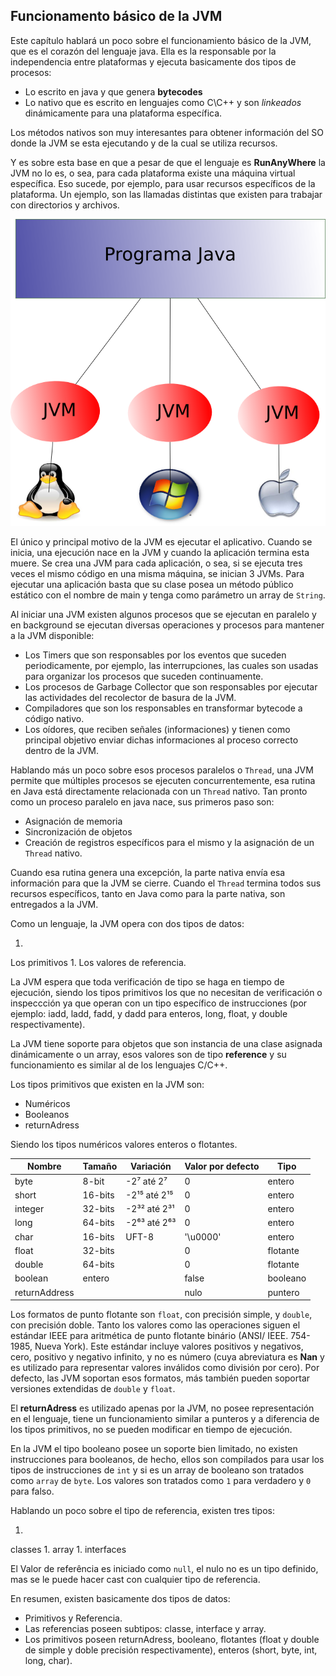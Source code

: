 ## Funcionamento básico de la JVM


Este capítulo hablará un poco sobre el funcionamiento básico de la JVM, que es el corazón del lenguaje java. Ella es la responsable por la independencia entre plataformas y ejecuta basicamente dos tipos de procesos:

* Lo escrito en java y que genera **bytecodes** 
* Lo nativo que es escrito en lenguajes como C\C++ y son *linkeados* dinámicamente para una plataforma específica.

Los métodos nativos son muy interesantes para obtener información del SO donde la JVM se esta ejecutando y de la cual se utiliza recursos.

Y es sobre esta base en que a pesar de que el lenguaje es **RunAnyWhere** la JVM no lo es, o sea, para cada plataforma existe una máquina virtual específica. Eso sucede, por ejemplo, para usar recursos específicos de la plataforma. Un ejemplo, son las llamadas distintas que existen para trabajar con directorios y archivos.


![La JVM necesita ser compilada para una plataforma específica.](imagens/chapter_2_1.png)


El único y principal motivo de la JVM es ejecutar el aplicativo. Cuando se inicia, una ejecución nace en la JVM y cuando la aplicación termina esta muere. Se crea una JVM para cada aplicación, o sea, si se ejecuta tres veces el mismo código en una misma máquina, se inician 3 JVMs. Para ejecutar una aplicación basta que su clase posea un método público estático con el nombre de main y tenga como parámetro un array de `String`.


Al iniciar una JVM existen algunos procesos que se ejecutan en paralelo y en background se ejecutan diversas operaciones y procesos para mantener a la JVM disponible:


* Los Timers que son responsables por los eventos que suceden periodicamente, por ejemplo, las interrupciones, las cuales son usadas para organizar los procesos que suceden continuamente. 
* Los procesos de Garbage Collector que son responsables por ejecutar las actividades del recolector de basura de la JVM.
* Compiladores que son los responsables en transformar bytecode a código nativo.
* Los oídores, que reciben señales (informaciones) y tienen como principal objetivo enviar dichas informaciones al proceso correcto dentro de la JVM.
 

Hablando más un poco sobre esos procesos paralelos o `Thread`, una JVM permite que múltiples procesos se ejecuten concurrentemente, esa rutina en Java está directamente relacionada con un `Thread` nativo. Tan pronto como un proceso paralelo en java nace, sus primeros paso son:


* Asignación de memoria
* Sincronización de objetos
* Creación de registros específicos para el mismo y la asignación de un `Thread` nativo. 
 
Cuando esa rutina genera una excepción, la parte nativa envía esa información para que la JVM se cierre. Cuando el `Thread` termina todos sus recursos específicos, tanto en Java como para la parte nativa, son entregados a la JVM.

Como un lenguaje, la JVM opera con dos tipos de datos: 

1. 
Los primitivos
1. 
Los valores de referencia.


La JVM espera que toda verificación de tipo se haga en tiempo de ejecución, siendo los tipos primitivos los que no necesitan de verificación o inspeccción ya que operan con un tipo específico de instrucciones (por ejemplo: iadd, ladd, fadd, y dadd para enteros, long, float, y double respectivamente).

La JVM tiene soporte para objetos que son instancia de una clase asignada dinámicamente o un array, esos valores son de tipo **reference** y su funcionamiento es similar al de los lenguajes C/C++.

Los tipos primitivos que existen en la JVM son: 

* Numéricos
* Booleanos 
* returnAdress

Siendo los tipos numéricos valores enteros o flotantes.

|Nombre|Tamaño|Variación|Valor por defecto|Tipo|
| -- | -- | -- | -- | -- |
|byte|8-bit|-2⁷  até 2⁷|0|entero|
|short|16-bits|-2¹⁵ até  2¹⁵|0|entero|
|integer|32-bits|-2³² até 2³¹|0|entero|
|long|64-bits|-2⁶³ até 2⁶³|0|entero|
|char|16-bits|UFT-8|'\u0000'|entero|
|float|32-bits||0|flotante|
|double|64-bits||0|flotante|
|boolean|entero||false|booleano|
|returnAddress|||nulo|puntero|

Los formatos de punto flotante son `float`, con precisión simple, y `double`, con precisión doble. Tanto los valores como las operaciones siguen el estándar IEEE para aritmética de punto flotante binário (ANSI/ IEEE. 754-1985, Nueva York). Este estándar incluye valores positivos y negativos, cero, positivo y negativo infinito, y no es número (cuya abreviatura es **Nan** y es utilizado para representar valores inválidos como división por cero). Por defecto, las JVM soportan esos formatos, más también pueden soportar versiones extendidas de `double` y `float`.

El **returnAdress** es utilizado apenas por la JVM, no posee representación en el lenguaje, tiene un funcionamiento similar a punteros y a diferencia de los tipos primitivos, no se pueden modificar en tiempo de ejecución.

En la JVM el tipo booleano posee un soporte bien limitado, no existen instrucciones para booleanos,  de hecho, ellos son compilados para usar los tipos de instrucciones de `int` y si es un array de booleano son tratados como `array` de `byte`. Los valores son tratados como `1` para verdadero y `0` para falso.

Hablando un poco sobre el tipo de referencia, existen tres tipos: 

1. 
classes
1. 
array
1. 
interfaces


El Valor de referência es iniciado como `null`, el nulo no es un tipo definido, mas se le puede hacer cast con cualquier tipo de referencia.
	
En resumen, existen basicamente dos tipos de datos:

* Primitivos y Referencia. 
 * Las referencias poseen subtipos: classe, interface y array.
 * Los primitivos poseen returnAdress, booleano, flotantes (float y double de simple y doble precisión respectivamente), enteros (short, byte, int, long, char).